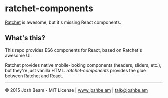 # ratchet-components

<a href="https://github.com/twbs/ratchet">Ratchet</a> is awesome, but it's missing React components.

## What's this?

This repo provides ES6 components for React, based on Ratchet's awesome UI.

Ratchet provides native mobile-looking components (headers, sliders, etc.), but they're just vanilla HTML. *ratchet-components* provides the glue between Ratchet and React.

---

&copy; 2015 Josh Beam - MIT License | www.joshbe.am | talk@joshbe.am
